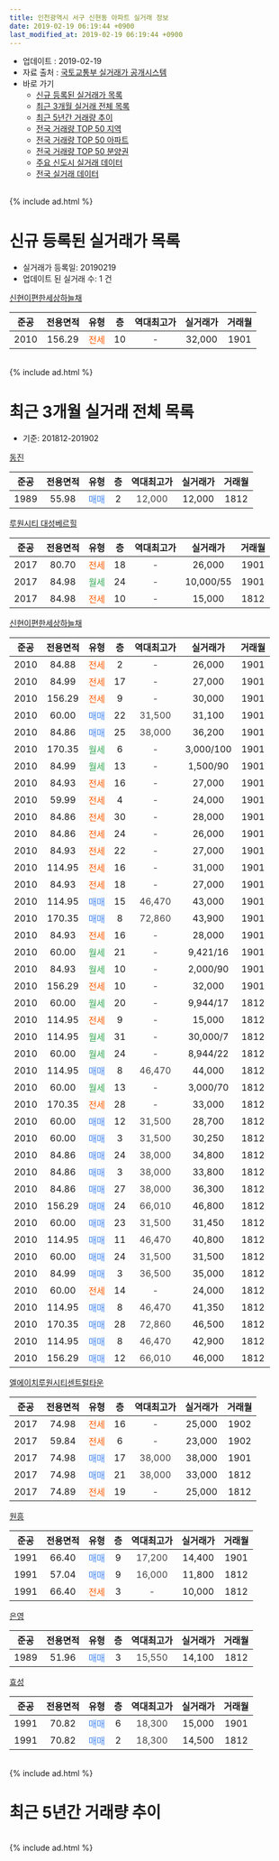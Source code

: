 ```yaml
---
title: 인천광역시 서구 신현동 아파트 실거래 정보
date: 2019-02-19 06:19:44 +0900
last_modified_at: 2019-02-19 06:19:44 +0900
---
```


* 업데이트 : 2019-02-19
* 자료 출처 : [국토교통부 실거래가 공개시스템](http://rt.molit.go.kr)
* 바로 가기
    * [신규 등록된 실거래가 목록](#신규-등록된-실거래가-목록)
    * [최근 3개월 실거래 전체 목록](#최근-3개월-실거래-전체-목록)
    * [최근 5년간 거래량 추이](#최근-5년간-거래량-추이)
    * [전국 거래량 TOP 50 지역](https://inasie.github.io/apt-trade-info/최근-3개월-전국에서-가장-거래가-많이-발생한-지역)
    * [전국 거래량 TOP 50 아파트](https://inasie.github.io/apt-trade-info/최근-3개월-전국에서-가장-거래가-많이-발생한-아파트)
    * [전국 거래량 TOP 50 분양권](https://inasie.github.io/apt-trade-info/최근-3개월-전국에서-가장-거래가-많이-발생한-분양권)
    * [주요 신도시 실거래 데이터](https://inasie.github.io/apt-trade-info/주요-신도시)
    * [전국 실거래 데이터](https://inasie.github.io/apt-trade-info/전국)
<br>
{% include ad.html %}
<br>

# 신규 등록된 실거래가 목록
* 실거래가 등록일: 20190219
* 업데이트 된 실거래 수: 1 건


[신현이편한세상하늘채](https://search.naver.com/search.naver?query=%EC%9D%B8%EC%B2%9C%EA%B4%91%EC%97%AD%EC%8B%9C+%EC%84%9C%EA%B5%AC+%EC%8B%A0%ED%98%84%EB%8F%99+%EC%8B%A0%ED%98%84%EC%9D%B4%ED%8E%B8%ED%95%9C%EC%84%B8%EC%83%81%ED%95%98%EB%8A%98%EC%B1%84)

|준공|전용면적|유형|층|역대최고가|실거래가|거래월|
|:---:|:---:|:---:|:---:|:---:|:---:|:---:|
|2010|156.29|<span style="color:#ff5a00">전세</span>|10|<span style="color:#444444">-</span>|32,000|1901|


<br>
{% include ad.html %}
<br>

# 최근 3개월 실거래 전체 목록
* 기준: 201812-201902


[동진](https://search.naver.com/search.naver?query=%EC%9D%B8%EC%B2%9C%EA%B4%91%EC%97%AD%EC%8B%9C+%EC%84%9C%EA%B5%AC+%EC%8B%A0%ED%98%84%EB%8F%99+%EB%8F%99%EC%A7%84)

|준공|전용면적|유형|층|역대최고가|실거래가|거래월|
|:---:|:---:|:---:|:---:|:---:|:---:|:---:|
|1989|55.98|<span style="color:#4285f3">매매</span>|2|<span style="color:#444444">12,000</span>|12,000|1812|

[루원시티 대성베르힐](https://search.naver.com/search.naver?query=%EC%9D%B8%EC%B2%9C%EA%B4%91%EC%97%AD%EC%8B%9C+%EC%84%9C%EA%B5%AC+%EC%8B%A0%ED%98%84%EB%8F%99+%EB%A3%A8%EC%9B%90%EC%8B%9C%ED%8B%B0+%EB%8C%80%EC%84%B1%EB%B2%A0%EB%A5%B4%ED%9E%90)

|준공|전용면적|유형|층|역대최고가|실거래가|거래월|
|:---:|:---:|:---:|:---:|:---:|:---:|:---:|
|2017|80.70|<span style="color:#ff5a00">전세</span>|18|<span style="color:#444444">-</span>|26,000|1901|
|2017|84.98|<span style="color:#34a853">월세</span>|24|<span style="color:#444444">-</span>|10,000/55|1901|
|2017|84.98|<span style="color:#ff5a00">전세</span>|10|<span style="color:#444444">-</span>|15,000|1812|

[신현이편한세상하늘채](https://search.naver.com/search.naver?query=%EC%9D%B8%EC%B2%9C%EA%B4%91%EC%97%AD%EC%8B%9C+%EC%84%9C%EA%B5%AC+%EC%8B%A0%ED%98%84%EB%8F%99+%EC%8B%A0%ED%98%84%EC%9D%B4%ED%8E%B8%ED%95%9C%EC%84%B8%EC%83%81%ED%95%98%EB%8A%98%EC%B1%84)

|준공|전용면적|유형|층|역대최고가|실거래가|거래월|
|:---:|:---:|:---:|:---:|:---:|:---:|:---:|
|2010|84.88|<span style="color:#ff5a00">전세</span>|2|<span style="color:#444444">-</span>|26,000|1901|
|2010|84.99|<span style="color:#ff5a00">전세</span>|17|<span style="color:#444444">-</span>|27,000|1901|
|2010|156.29|<span style="color:#ff5a00">전세</span>|9|<span style="color:#444444">-</span>|30,000|1901|
|2010|60.00|<span style="color:#4285f3">매매</span>|22|<span style="color:#444444">31,500</span>|31,100|1901|
|2010|84.86|<span style="color:#4285f3">매매</span>|25|<span style="color:#444444">38,000</span>|36,200|1901|
|2010|170.35|<span style="color:#34a853">월세</span>|6|<span style="color:#444444">-</span>|3,000/100|1901|
|2010|84.99|<span style="color:#34a853">월세</span>|13|<span style="color:#444444">-</span>|1,500/90|1901|
|2010|84.93|<span style="color:#ff5a00">전세</span>|16|<span style="color:#444444">-</span>|27,000|1901|
|2010|59.99|<span style="color:#ff5a00">전세</span>|4|<span style="color:#444444">-</span>|24,000|1901|
|2010|84.86|<span style="color:#ff5a00">전세</span>|30|<span style="color:#444444">-</span>|28,000|1901|
|2010|84.86|<span style="color:#ff5a00">전세</span>|24|<span style="color:#444444">-</span>|26,000|1901|
|2010|84.93|<span style="color:#ff5a00">전세</span>|22|<span style="color:#444444">-</span>|27,000|1901|
|2010|114.95|<span style="color:#ff5a00">전세</span>|16|<span style="color:#444444">-</span>|31,000|1901|
|2010|84.93|<span style="color:#ff5a00">전세</span>|18|<span style="color:#444444">-</span>|27,000|1901|
|2010|114.95|<span style="color:#4285f3">매매</span>|15|<span style="color:#444444">46,470</span>|43,000|1901|
|2010|170.35|<span style="color:#4285f3">매매</span>|8|<span style="color:#444444">72,860</span>|43,900|1901|
|2010|84.93|<span style="color:#ff5a00">전세</span>|16|<span style="color:#444444">-</span>|28,000|1901|
|2010|60.00|<span style="color:#34a853">월세</span>|21|<span style="color:#444444">-</span>|9,421/16|1901|
|2010|84.93|<span style="color:#34a853">월세</span>|10|<span style="color:#444444">-</span>|2,000/90|1901|
|2010|156.29|<span style="color:#ff5a00">전세</span>|10|<span style="color:#444444">-</span>|32,000|1901|
|2010|60.00|<span style="color:#34a853">월세</span>|20|<span style="color:#444444">-</span>|9,944/17|1812|
|2010|114.95|<span style="color:#ff5a00">전세</span>|9|<span style="color:#444444">-</span>|15,000|1812|
|2010|114.95|<span style="color:#34a853">월세</span>|31|<span style="color:#444444">-</span>|30,000/7|1812|
|2010|60.00|<span style="color:#34a853">월세</span>|24|<span style="color:#444444">-</span>|8,944/22|1812|
|2010|114.95|<span style="color:#4285f3">매매</span>|8|<span style="color:#444444">46,470</span>|44,000|1812|
|2010|60.00|<span style="color:#34a853">월세</span>|13|<span style="color:#444444">-</span>|3,000/70|1812|
|2010|170.35|<span style="color:#ff5a00">전세</span>|28|<span style="color:#444444">-</span>|33,000|1812|
|2010|60.00|<span style="color:#4285f3">매매</span>|12|<span style="color:#444444">31,500</span>|28,700|1812|
|2010|60.00|<span style="color:#4285f3">매매</span>|3|<span style="color:#444444">31,500</span>|30,250|1812|
|2010|84.86|<span style="color:#4285f3">매매</span>|24|<span style="color:#444444">38,000</span>|34,800|1812|
|2010|84.86|<span style="color:#4285f3">매매</span>|3|<span style="color:#444444">38,000</span>|33,800|1812|
|2010|84.86|<span style="color:#4285f3">매매</span>|27|<span style="color:#444444">38,000</span>|36,300|1812|
|2010|156.29|<span style="color:#4285f3">매매</span>|24|<span style="color:#444444">66,010</span>|46,800|1812|
|2010|60.00|<span style="color:#4285f3">매매</span>|23|<span style="color:#444444">31,500</span>|31,450|1812|
|2010|114.95|<span style="color:#4285f3">매매</span>|11|<span style="color:#444444">46,470</span>|40,800|1812|
|2010|60.00|<span style="color:#4285f3">매매</span>|24|<span style="color:#444444">31,500</span>|31,500|1812|
|2010|84.99|<span style="color:#4285f3">매매</span>|3|<span style="color:#444444">36,500</span>|35,000|1812|
|2010|60.00|<span style="color:#ff5a00">전세</span>|14|<span style="color:#444444">-</span>|24,000|1812|
|2010|114.95|<span style="color:#4285f3">매매</span>|8|<span style="color:#444444">46,470</span>|41,350|1812|
|2010|170.35|<span style="color:#4285f3">매매</span>|28|<span style="color:#444444">72,860</span>|46,500|1812|
|2010|114.95|<span style="color:#4285f3">매매</span>|8|<span style="color:#444444">46,470</span>|42,900|1812|
|2010|156.29|<span style="color:#4285f3">매매</span>|12|<span style="color:#444444">66,010</span>|46,000|1812|


<script async src="//pagead2.googlesyndication.com/pagead/js/adsbygoogle.js"></script>
<!-- 기본 -->
<ins class="adsbygoogle"
     style="display:block"
     data-ad-client="ca-pub-2446590836940007"
     data-ad-slot="1659523306"
     data-ad-format="auto"
     data-full-width-responsive="true"></ins>
<script>
(adsbygoogle = window.adsbygoogle || []).push({});
</script>


[엘에이치루원시티센트럴타운](https://search.naver.com/search.naver?query=%EC%9D%B8%EC%B2%9C%EA%B4%91%EC%97%AD%EC%8B%9C+%EC%84%9C%EA%B5%AC+%EC%8B%A0%ED%98%84%EB%8F%99+%EC%97%98%EC%97%90%EC%9D%B4%EC%B9%98%EB%A3%A8%EC%9B%90%EC%8B%9C%ED%8B%B0%EC%84%BC%ED%8A%B8%EB%9F%B4%ED%83%80%EC%9A%B4)

|준공|전용면적|유형|층|역대최고가|실거래가|거래월|
|:---:|:---:|:---:|:---:|:---:|:---:|:---:|
|2017|74.98|<span style="color:#ff5a00">전세</span>|16|<span style="color:#444444">-</span>|25,000|1902|
|2017|59.84|<span style="color:#ff5a00">전세</span>|6|<span style="color:#444444">-</span>|23,000|1902|
|2017|74.98|<span style="color:#4285f3">매매</span>|17|<span style="color:#444444">38,000</span>|38,000|1901|
|2017|74.98|<span style="color:#4285f3">매매</span>|21|<span style="color:#444444">38,000</span>|33,000|1812|
|2017|74.89|<span style="color:#ff5a00">전세</span>|19|<span style="color:#444444">-</span>|25,000|1812|

[원흥](https://search.naver.com/search.naver?query=%EC%9D%B8%EC%B2%9C%EA%B4%91%EC%97%AD%EC%8B%9C+%EC%84%9C%EA%B5%AC+%EC%8B%A0%ED%98%84%EB%8F%99+%EC%9B%90%ED%9D%A5)

|준공|전용면적|유형|층|역대최고가|실거래가|거래월|
|:---:|:---:|:---:|:---:|:---:|:---:|:---:|
|1991|66.40|<span style="color:#4285f3">매매</span>|9|<span style="color:#444444">17,200</span>|14,400|1901|
|1991|57.04|<span style="color:#4285f3">매매</span>|9|<span style="color:#444444">16,000</span>|11,800|1812|
|1991|66.40|<span style="color:#ff5a00">전세</span>|3|<span style="color:#444444">-</span>|10,000|1812|

[은영](https://search.naver.com/search.naver?query=%EC%9D%B8%EC%B2%9C%EA%B4%91%EC%97%AD%EC%8B%9C+%EC%84%9C%EA%B5%AC+%EC%8B%A0%ED%98%84%EB%8F%99+%EC%9D%80%EC%98%81)

|준공|전용면적|유형|층|역대최고가|실거래가|거래월|
|:---:|:---:|:---:|:---:|:---:|:---:|:---:|
|1989|51.96|<span style="color:#4285f3">매매</span>|3|<span style="color:#444444">15,550</span>|14,100|1812|

[효성](https://search.naver.com/search.naver?query=%EC%9D%B8%EC%B2%9C%EA%B4%91%EC%97%AD%EC%8B%9C+%EC%84%9C%EA%B5%AC+%EC%8B%A0%ED%98%84%EB%8F%99+%ED%9A%A8%EC%84%B1)

|준공|전용면적|유형|층|역대최고가|실거래가|거래월|
|:---:|:---:|:---:|:---:|:---:|:---:|:---:|
|1991|70.82|<span style="color:#4285f3">매매</span>|6|<span style="color:#444444">18,300</span>|15,000|1901|
|1991|70.82|<span style="color:#4285f3">매매</span>|2|<span style="color:#444444">18,300</span>|14,500|1812|


<br>
{% include ad.html %}
<br>

# 최근 5년간 거래량 추이


<div style="width:100%;">
    <canvas id="deal_progress" height="200"></canvas>
</div>

<script>
new Chart(document.getElementById("deal_progress"), {
    type: 'line',
    data: {
        labels: ['201402','201403','201404','201405','201406','201407','201408','201409','201410','201411','201412','201501','201502','201503','201504','201505','201506','201507','201508','201509','201510','201511','201512','201601','201602','201603','201604','201605','201606','201607','201608','201609','201610','201611','201612','201701','201702','201703','201704','201705','201706','201707','201708','201709','201710','201711','201712','201801','201802','201803','201804','201805','201806','201807','201808','201809','201810','201811','201812','201901','201902'],
        datasets: [{
            label: '매매',
            pointRadius: 1,
            data: [20, 37, 17, 19, 18, 22, 22, 20, 22, 28, 11, 24, 27, 37, 35, 28, 26, 27, 29, 25, 21, 18, 7, 10, 15, 15, 22, 37, 27, 23, 37, 29, 39, 20, 26, 14, 15, 28, 26, 34, 26, 31, 25, 37, 25, 15, 18, 47, 48, 34, 25, 21, 35, 38, 43, 39, 28, 21, 20, 7, 0],
            borderColor: "rgba(255, 201, 14, 1)",
            backgroundColor: "rgba(255, 201, 14, 0.5)",
            fill: false,
            lineTension: 0
        },{
            label: '전월세',
            pointRadius: 1,
            data: [44, 46, 25, 21, 31, 30, 16, 24, 26, 30, 26, 26, 24, 28, 17, 28, 22, 14, 24, 35, 43, 33, 26, 15, 31, 32, 29, 14, 20, 20, 16, 12, 26, 14, 16, 15, 18, 14, 16, 11, 20, 18, 22, 35, 43, 57, 55, 82, 73, 62, 25, 24, 29, 15, 17, 20, 20, 19, 10, 18, 2],
            borderColor: "rgba(0, 141, 185, 1)",
            backgroundColor: "rgba(0, 141, 185, 0.5)",
            fill: false,
            lineTension: 0
        }
        ]
    },
    options: {
        responsive: true,
        title: {
            display: false
        },
        tooltips: {
            mode: 'index',
            intersect: false
        },
        hover: {
            mode: 'nearest',
            intersect: true
        },
        scales: {
            xAxes: [{
                display: true,
                scaleLabel: {
                    display: true,
                    labelString: '년/월'
                }
            }],
            yAxes: [{
                display: true,
                ticks: {
                    suggestedMin: 0,
                },
                scaleLabel: {
                    display: true,
                    labelString: '실거래 수'
                }
            }]
        }
    }
});

</script>


<br>
{% include ad.html %}
<br>

